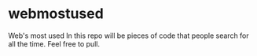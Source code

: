 # webmostused
Web's most used
In this repo will be pieces of code that people search for all the time. Feel free to pull.
